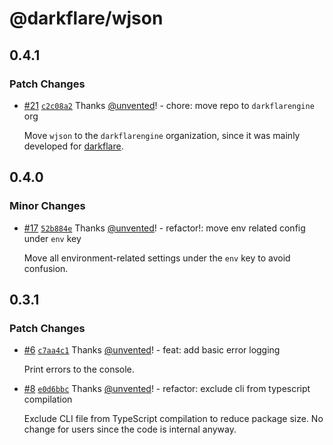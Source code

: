 # @darkflare/wjson

## 0.4.1

### Patch Changes

- [#21](https://github.com/darkflarengine/wjson/pull/21) [`c2c08a2`](https://github.com/darkflarengine/wjson/commit/c2c08a2f25890f3f472ad5573bf0d1c613070814) Thanks [@unvented](https://github.com/unvented)! - chore: move repo to `darkflarengine` org

  Move `wjson` to the `darkflarengine` organization, since it was mainly developed for [darkflare](https://github.com/azurydev/darkflare).

## 0.4.0

### Minor Changes

- [#17](https://github.com/azurydev/wjson/pull/17) [`52b884e`](https://github.com/azurydev/wjson/commit/52b884ea22875b3b6bc53d7f1aee5429e67366e7) Thanks [@unvented](https://github.com/unvented)! - refactor!: move env related config under `env` key

  Move all environment-related settings under the `env` key to avoid confusion.

## 0.3.1

### Patch Changes

- [#6](https://github.com/azurydev/wjson/pull/6) [`c7aa4c1`](https://github.com/azurydev/wjson/commit/c7aa4c16248422eaa4c8f6b0ba5f15c967392b9f) Thanks [@unvented](https://github.com/unvented)! - feat: add basic error logging

  Print errors to the console.

* [#8](https://github.com/azurydev/wjson/pull/8) [`e0d6bbc`](https://github.com/azurydev/wjson/commit/e0d6bbc1eb1a40c08a658dda1688739a7ebce2b4) Thanks [@unvented](https://github.com/unvented)! - refactor: exclude cli from typescript compilation

  Exclude CLI file from TypeScript compilation to reduce package size. No change for users since the code is internal anyway.

